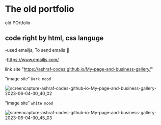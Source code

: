 # The old portfolio
old POrtfolio

## code right by html, css languge

-used emailjs, To send emails 👀

-https://www.emailjs.com/


link site "https://ashraf-codes.github.io/My-page-and-business-gallery/"


"image site"  `Dark mood`

![screencapture-ashraf-codes-github-io-My-page-and-business-gallery-2023-06-04-00_40_02](https://github.com/ashraf-codes/My-page-and-business-gallery/assets/124946844/ff5e2b02-7150-4626-be02-d62f1e98dfc3)


"image site"  `white mood`

![screencapture-ashraf-codes-github-io-My-page-and-business-gallery-2023-06-04-00_45_03](https://github.com/ashraf-codes/My-page-and-business-gallery/assets/124946844/a030344c-6e21-47dd-a905-589f634463d9)
